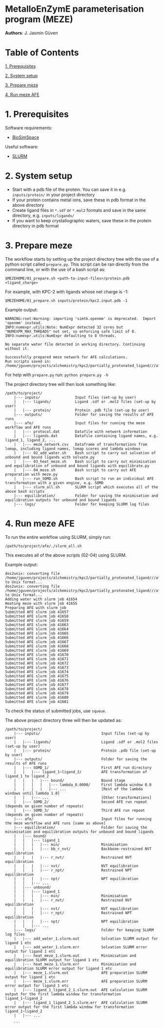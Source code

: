 # MetalloEnZymE parameterisation program (MEZE)

**Authors**: J. Jasmin Güven

# Table of Contents

[1. Prerequisites](#1-prerequisites)

[2. System setup](#2-system-setup)

[3. Prepare meze](#3-prepare-meze)

[4. Run meze AFE](#4-run-meze-afe)


# 1. Prerequisites 

Software requirements: 
- [BioSimSpace](https://biosimspace.openbiosim.org/install.html#easy-installation-run-in-a-conda-environment)

Useful software:
- [SLURM](https://slurm.schedmd.com/quickstart_admin.html)

# 2. System setup

- Start with a pdb file of the protein. You can save it in e.g. `inputs/protein/` in your project directory
- If your protein contains metal ions, save these in pdb format in the above directory
- Create ligand files in `*.sdf` or `*.mol2` formats and save in the same directory, e.g. `inputs/ligands/`
- If you want to keep crystallographic waters, save these in the protein directory in pdb format

# 3. Prepare meze

The workflow starts by setting up the project directory tree with the use of a python script called `prepare.py`. This script can be ran directly from the command line, or with the use of a bash script as:
```
$MEZEHOME/01_prepare.sh <path-to-input-files>/protein.pdb <ligand_charge>
```

For example, with KPC-2 with ligands whose net charge is -1:

```
$MEZEHOME/01_prepare.sh inputs/protein/kpc2.input.pdb -1 
```

Example output:
```
WARNING:root:Warning: importing 'simtk.openmm' is deprecated.  Import 'openmm' instead.
INFO:numexpr.utils:Note: NumExpr detected 32 cores but "NUMEXPR_MAX_THREADS" not set, so enforcing safe limit of 8.
INFO:numexpr.utils:NumExpr defaulting to 8 threads.

No separate water file detected in working directory. Continuing without it.

Successfully prepared meze network for AFE calculations.
Run scripts saved in: /home/jguven/projects/alchemistry/kpc2/partially_protonated_ligand///afe/
```

For help with `prepare.py` run: `python prepare.py -h`

The project directory tree will then look something like: 

```
/path/to/project/
    |--- inputs/                Input files (set-up by user)
    |   |--- ligands/           Ligand .sdf or .mol2 files (set-up by user)
    |   |--- protein/           Protein .pdb file (set-up by user)
    |--- outputs/               Folder for saving the results of AFE runs
    |--- afe/                   Input files for running the meze workflow and AFE runs
    |   |--- protocol.dat       Datafile with network information
    |   |--- ligands.dat        Datafile containing ligand names, e.g. ligand_1, ligand_2, ...
    |   |--- meze_network.csv   Dataframe of transformations from lomap, including ligand names, lomap scores and lambda windows
    |   |--- 02_add_water.sh    Bash script to carry out solvation of unbound and bound ligands with solvate.py
    |   |--- 03_heat_meze.sh    Bash script to carry out minimisation and equilibration of unbound and bound ligands with equilibrate.py
    |   |--- 04_meze.sh         Bash script to carry out AFE preparation with meze.py
    |   |--- run_SOMD.sh        Bash script to run an individual AFE transformation with a given engine, e.g. SOMD
    |   |--- slurm_all.sh       SLURM script which executes all of the above bash scripts
    |--- equilibration/         Folder for saving the minimisation and equilibration outputs for unbound and bound ligands
    |--- logs/                  Folder for keeping SLURM log files
```

# 4. Run meze AFE

To run the entire workflow using SLURM, simply run:

```
/path/to/project/afe/./slurm_all.sh
```

This executes all of the above scripts (02-04) using SLURM.

Example output:

```
dos2unix: converting file /home/jguven/projects/alchemistry/kpc2/partially_protonated_ligand///afe/ligands.dat to Unix format...
dos2unix: converting file /home/jguven/projects/alchemistry/kpc2/partially_protonated_ligand///afe//meze_network.csv to Unix format...
Adding water with slurm job 41654
Heating meze with slurm job 41655
Preparing AFE with slurm job 
Submitted AFE slurm job 41657
Submitted AFE slurm job 41658
Submitted AFE slurm job 41659
Submitted AFE slurm job 41663
Submitted AFE slurm job 41664
Submitted AFE slurm job 41665
Submitted AFE slurm job 41666
Submitted AFE slurm job 41667
Submitted AFE slurm job 41668
Submitted AFE slurm job 41669
Submitted AFE slurm job 41670
Submitted AFE slurm job 41671
Submitted AFE slurm job 41672
Submitted AFE slurm job 41673
Submitted AFE slurm job 41674
Submitted AFE slurm job 41675
Submitted AFE slurm job 41676
Submitted AFE slurm job 41677
Submitted AFE slurm job 41678
Submitted AFE slurm job 41679
Submitted AFE slurm job 41680
Submitted AFE slurm job 41681
```

To check the status of submitted jobs, use `squeue`.

The above project directory three will then be updated as:

```
/path/to/project/
    |--- inputs/                            Input files (set-up by user)
    |   |--- ligands/                       Ligand .sdf or .mol2 files (set-up by user)
    |   |--- protein/                       Protein .pdb file (set-up by user)
    |--- outputs/                           Folder for saving the results of AFE runs
    |   |--- SOMD_1/                        First AFE run directory
    |   |   |--- ligand_1~ligand_2/         AFE transformation of ligand_1 to ligand_2
    |   |   |   |--- bound/                 Bound stage
    |   |   |   |   |--- lambda_0.0000/     First lambda window 0.0
    |   |   |   |   |--- ...                [Rest of the lambda windows until lambda 1.0]
    |   |   |--- ...                        [Other transformations]
    |   |--- SOMD_2/                        Second AFE run repeat (depends on given number of repeats)
    |   |--- SOMD_3/                        Third AFE run repeat (depends on given number of repeats)
    |--- afe/                               Input files for running the meze workflow and AFE runs [same as above]
    |--- equilibration/                     Folder for saving the minimisation and equilibration outputs for unbound and bound ligands
    |   |--- bound/                         
    |   |   |--- ligand_1
    |   |   |   |--- min/                   Minimisation
    |   |   |   |--- bb_r_nvt/              Backbone-restrained NVT equilibration
    |   |   |   |--- r_nvt/                 Restrained NVT equilibration
    |   |   |   |--- nvt/                   NVT equilibration
    |   |   |   |--- r_npt/                 Restrained NPT equilibration
    |   |   |   |--- npt/                   NPT equilibration
    |   |   |--- ...
    |   |--- unbound/
    |   |   |--- ligand_1
    |   |   |   |--- min/                   Minimisation
    |   |   |   |--- r_nvt/                 Restrained NVT equilibration
    |   |   |   |--- nvt/                   NVT equilibration
    |   |   |   |--- r_npt/                 Restrained NPT equilibration
    |   |   |   |--- npt/                   NPT equilibration
    |   |   |--- ...    
    |--- logs/                              Folder for keeping SLURM log files
    |   |--- add_water_1.slurm.out          Solvation SLURM output for ligand 1 etc
    |   |--- add_water_1.slurm.err          Solvation SLURM error output for ligand 1 etc
    |   |--- heat_meze_1.slurm.out          Minimisation and equilibration SLURM output for ligand 1 etc
    |   |--- heat_meze_1.slurm.err          Minimisation and equilibration SLURM error output for ligand 1 etc
    |   |--- meze_1.slurm.out               AFE preparation SLURM output for ligand 1 etc
    |   |--- meze_1.slurm.err               AFE preparation SLURM error output for ligand 1 etc
    |   |--- ligand_1_ligand_2_1.slurm.out  AFE calculation SLURM output for the first lambda window for transformation ligand_1~ligand_2
    |   |--- ligand_1_ligand_2_1.slurm.err  AFE calculation SLURM error output for the first lambda window for transformation ligand_1~ligand_2
    |   |--- ...
    
    ```